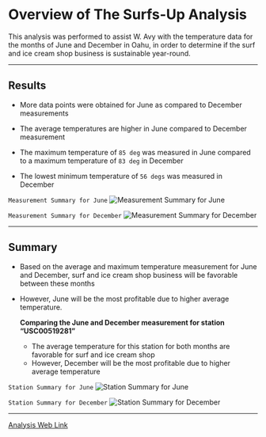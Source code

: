 # Overview of The Surfs-Up Analysis

This analysis was performed to assist W. Avy with the temperature data for the months of June and December in Oahu, in order to determine if the surf and ice cream shop business is sustainable year-round.

---

## Results

* More data points were obtained for June as compared to December measurements

* The average temperatures are higher in June compared to December measurement 

* The maximum temperature of `85 deg` was measured in June compared to a maximum temperature of `83 deg` in December

* The lowest minimum temperature of `56 degs` was measured in December 

`Measurement Summary for June`
![Measurement Summary for June](https://github.com/charleside2001/surfs_up/blob/main/Analysis/sum_stat_june.PNG) 

`Measurement Summary for December`
![Measurement Summary for December](https://github.com/charleside2001/surfs_up/blob/main/Analysis/sum_stat_dec.PNG) 

---

## Summary

* Based on the average and maximum temperature measurement for June and December, surf and ice cream shop business will be favorable between these months

* However, June will be the most profitable due to higher average temperature.
    
    **Comparing the June and December measurement for station “USC00519281”**   
   
    * The average temperature for this station for both months are favorable for surf and ice cream shop
    * However, December will be the most profitable due to higher average temperature    

`Station Summary for June`
![Station Summary for June](https://github.com/charleside2001/surfs_up/blob/main/Analysis/sta_sum_stat_june.PNG) 

`Station Summary for December`
![Station Summary for December](https://github.com/charleside2001/surfs_up/blob/main/Analysis/sta_sum_stat_dec.PNG)  

---

[Analysis Web Link](https://github.com/charleside2001/surfs_up)